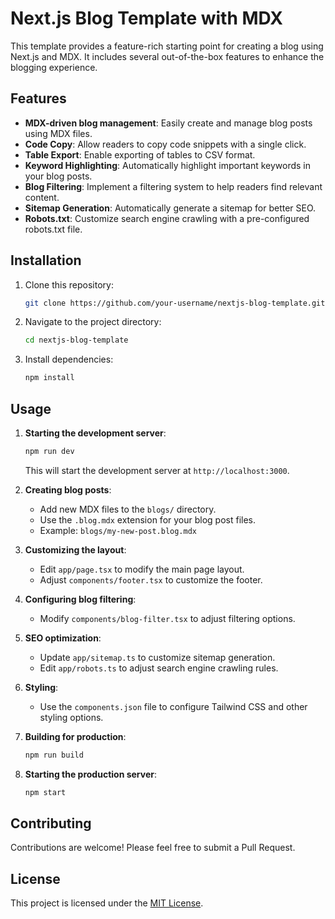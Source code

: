 # Next.js Blog Template with MDX

This template provides a feature-rich starting point for creating a blog using Next.js and MDX. It includes several out-of-the-box features to enhance the blogging experience.

## Features

- **MDX-driven blog management**: Easily create and manage blog posts using MDX files.
- **Code Copy**: Allow readers to copy code snippets with a single click.
- **Table Export**: Enable exporting of tables to CSV format.
- **Keyword Highlighting**: Automatically highlight important keywords in your blog posts.
- **Blog Filtering**: Implement a filtering system to help readers find relevant content.
- **Sitemap Generation**: Automatically generate a sitemap for better SEO.
- **Robots.txt**: Customize search engine crawling with a pre-configured robots.txt file.

## Installation

1. Clone this repository:
   ```bash
   git clone https://github.com/your-username/nextjs-blog-template.git
   ```

2. Navigate to the project directory:
   ```bash
   cd nextjs-blog-template
   ```

3. Install dependencies:
   ```bash
   npm install
   ```

## Usage

1. **Starting the development server**:
   ```bash
   npm run dev
   ```
   This will start the development server at `http://localhost:3000`.

2. **Creating blog posts**:
   - Add new MDX files to the `blogs/` directory.
   - Use the `.blog.mdx` extension for your blog post files.
   - Example: `blogs/my-new-post.blog.mdx`

3. **Customizing the layout**:
   - Edit `app/page.tsx` to modify the main page layout.
   - Adjust `components/footer.tsx` to customize the footer.

4. **Configuring blog filtering**:
   - Modify `components/blog-filter.tsx` to adjust filtering options.

5. **SEO optimization**:
   - Update `app/sitemap.ts` to customize sitemap generation.
   - Edit `app/robots.ts` to adjust search engine crawling rules.

6. **Styling**:
   - Use the `components.json` file to configure Tailwind CSS and other styling options.

7. **Building for production**:
   ```bash
   npm run build
   ```

8. **Starting the production server**:
   ```bash
   npm start
   ```

## Contributing

Contributions are welcome! Please feel free to submit a Pull Request.

## License

This project is licensed under the [MIT License](LICENSE).
